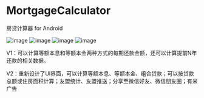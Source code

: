 # MortgageCalculator
房贷计算器 for Android

![image](https://github.com/MichaelLee826/MortgageCalculator/blob/master/screenshots/1.png)
![image](https://github.com/MichaelLee826/MortgageCalculator/blob/master/screenshots/2.jpg)
![image](https://github.com/MichaelLee826/MortgageCalculator/blob/master/screenshots/3.jpg)
![image](https://github.com/MichaelLee826/MortgageCalculator/blob/master/screenshots/4.jpg)

V1：可以计算等额本息和等额本金两种方式的每期还款金额，还可以计算提前N年还款的相关数据。

V2：重新设计了UI界面，可以计算等额本息、等额本金、组合贷款；可以按贷款总额或住房面积计算；友盟统计、友盟推送；分享至微信好友、微信朋友圈；有米广告
